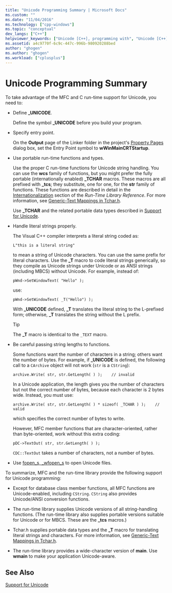 ```yaml
---
title: "Unicode Programming Summary | Microsoft Docs"
ms.custom: ""
ms.date: "11/04/2016"
ms.technology: ["cpp-windows"]
ms.topic: "conceptual"
dev_langs: ["C++"]
helpviewer_keywords: ["Unicode [C++], programming with", "Unicode [C++], MFC and C run-time functions"]
ms.assetid: a4c9770f-6c9c-447c-996b-980920288bed
author: "ghogen"
ms.author: "ghogen"
ms.workload: ["cplusplus"]
---
```

# Unicode Programming Summary
To take advantage of the MFC and C run-time support for Unicode, you need to:  
  
-   Define **_UNICODE**.  
  
     Define the symbol **_UNICODE** before you build your program.  
  
-   Specify entry point.  
  
     On the **Output** page of the Linker folder in the project's [Property Pages](../ide/property-pages-visual-cpp.md) dialog box, set the Entry Point symbol to **wWinMainCRTStartup**.  
  
-   Use portable run-time functions and types.  
  
     Use the proper C run-time functions for Unicode string handling. You can use the **wcs** family of functions, but you might prefer the fully portable (internationally enabled) **_TCHAR** macros. These macros are all prefixed with **_tcs**; they substitute, one for one, for the **str** family of functions. These functions are described in detail in the [Internationalization](../c-runtime-library/internationalization.md) section of the *Run-Time Library Reference*. For more information, see [Generic-Text Mappings in Tchar.h](../text/generic-text-mappings-in-tchar-h.md).  
  
     Use **_TCHAR** and the related portable data types described in [Support for Unicode](../text/support-for-unicode.md).  
  
-   Handle literal strings properly.  
  
     The Visual C++ compiler interprets a literal string coded as:  
  
    ```  
    L"this is a literal string"  
    ```  
  
     to mean a string of Unicode characters. You can use the same prefix for literal characters. Use the **_T** macro to code literal strings generically, so they compile as Unicode strings under Unicode or as ANSI strings (including MBCS) without Unicode. For example, instead of:  
  
    ```  
    pWnd->SetWindowText( "Hello" );  
    ```  
  
     use:  
  
    ```  
    pWnd->SetWindowText( _T("Hello") );  
    ```  
  
     With **_UNICODE** defined, **_T** translates the literal string to the L-prefixed form; otherwise, **_T** translates the string without the L prefix.  
  
    > [!TIP]
    >  The **_T** macro is identical to the `_TEXT` macro.  
  
-   Be careful passing string lengths to functions.  
  
     Some functions want the number of characters in a string; others want the number of bytes. For example, if **_UNICODE** is defined, the following call to a `CArchive` object will not work (`str` is a `CString`):  
  
    ```  
    archive.Write( str, str.GetLength( ) );    // invalid  
    ```  
  
     In a Unicode application, the length gives you the number of characters but not the correct number of bytes, because each character is 2 bytes wide. Instead, you must use:  
  
    ```  
    archive.Write( str, str.GetLength( ) * sizeof( _TCHAR ) );    // valid  
    ```  
  
     which specifies the correct number of bytes to write.  
  
     However, MFC member functions that are character-oriented, rather than byte-oriented, work without this extra coding:  
  
    ```  
    pDC->TextOut( str, str.GetLength( ) );  
    ```  
  
     `CDC::TextOut` takes a number of characters, not a number of bytes.  
  
-   Use [fopen_s, _wfopen_s](../c-runtime-library/reference/fopen-s-wfopen-s.md) to open Unicode files.  
  
 To summarize, MFC and the run-time library provide the following support for Unicode programming:  
  
-   Except for database class member functions, all MFC functions are Unicode-enabled, including `CString`. `CString` also provides Unicode/ANSI conversion functions.  
  
-   The run-time library supplies Unicode versions of all string-handling functions. (The run-time library also supplies portable versions suitable for Unicode or for MBCS. These are the **_tcs** macros.)  
  
-   Tchar.h supplies portable data types and the **_T** macro for translating literal strings and characters. For more information, see [Generic-Text Mappings in Tchar.h](../text/generic-text-mappings-in-tchar-h.md).  
  
-   The run-time library provides a wide-character version of **main**. Use **wmain** to make your application Unicode-aware.  
  
## See Also  
 [Support for Unicode](../text/support-for-unicode.md)